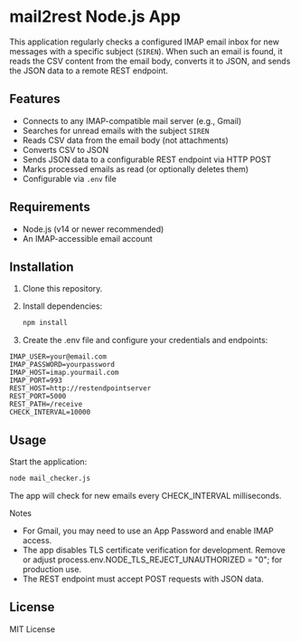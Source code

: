 # mail2rest Node.js App

This application regularly checks a configured IMAP email inbox for new messages with a specific subject (`SIREN`). When such an email is found, it reads the CSV content from the email body, converts it to JSON, and sends the JSON data to a remote REST endpoint.

## Features

- Connects to any IMAP-compatible mail server (e.g., Gmail)
- Searches for unread emails with the subject `SIREN`
- Reads CSV data from the email body (not attachments)
- Converts CSV to JSON
- Sends JSON data to a configurable REST endpoint via HTTP POST
- Marks processed emails as read (or optionally deletes them)
- Configurable via `.env` file

## Requirements

- Node.js (v14 or newer recommended)
- An IMAP-accessible email account

## Installation

1. Clone this repository.
2. Install dependencies:

   ```bash
   npm install
   ```

3. Create the .env file and configure your credentials and endpoints:

```
IMAP_USER=your@email.com
IMAP_PASSWORD=yourpassword
IMAP_HOST=imap.yourmail.com
IMAP_PORT=993
REST_HOST=http://restendpointserver
REST_PORT=5000
REST_PATH=/receive
CHECK_INTERVAL=10000
```

## Usage

Start the application:

   ```bash
   node mail_checker.js
   ```

The app will check for new emails every CHECK_INTERVAL milliseconds.

Notes
- For Gmail, you may need to use an App Password and enable IMAP access.
- The app disables TLS certificate verification for development. Remove or adjust process.env.NODE_TLS_REJECT_UNAUTHORIZED = "0"; for production use.
- The REST endpoint must accept POST requests with JSON data.

## License

MIT License